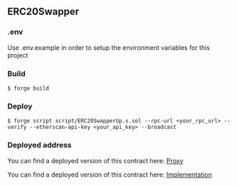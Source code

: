 ## ERC20Swapper

### .env

Use .env.example in order to setup the environment variables for this project

### Build

```shell
$ forge build
```

### Deploy

```shell
$ forge script script/ERC20SwapperUp.s.sol --rpc-url <your_rpc_url> --verify --etherscan-api-key <your_api_key> --broadcast 
```

### Deployed address
 You can find a deployed version of this contract here: [Proxy](https://sepolia.etherscan.io/address/0x30c928b67179c1A9E9B4fD0a58E000e37a994BA3#writeProxyContract)

 You can find a deployed version of this contract here: [Implementation](https://sepolia.etherscan.io/address/0x49579a5bAB649AE08C059AaEb69f2f9B6A8728D0)